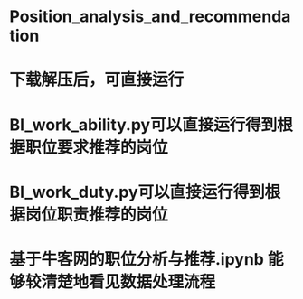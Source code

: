 # Position_analysis_and_recommendation

# 下载解压后，可直接运行

# BI_work_ability.py可以直接运行得到根据职位要求推荐的岗位

# BI_work_duty.py可以直接运行得到根据岗位职责推荐的岗位

# 基于牛客网的职位分析与推荐.ipynb 能够较清楚地看见数据处理流程
